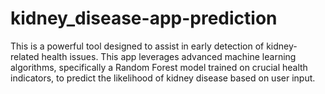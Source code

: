# kidney_disease-app-prediction
This is a powerful tool designed to assist in early detection of kidney-related health issues. This app leverages advanced machine learning algorithms, specifically a Random Forest model trained on crucial health indicators, to predict the likelihood of kidney disease based on user input.
